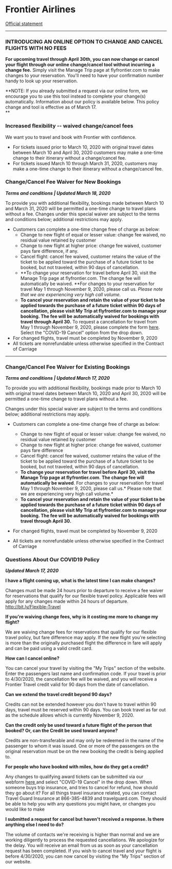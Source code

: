 # Frontier Airlines

[Official statement](https://www.flyfrontier.com/travel/travel-info/new-change-policy/)

---

### INTRODUCING AN ONLINE OPTION TO CHANGE AND CANCEL FLIGHTS WITH NO FEES

**For upcoming travel through April 30th, you can now change or cancel your flight through our online change/cancel tool without incurring a change fee.** Simply visit the Manage Trip page at flyfrontier.com to make changes to your reservation. You'll need to have your confirmation number handy to look up your reservation.

**NOTE: If you already submitted a request via our online form, we encourage you to use this tool instead to complete your change(s) automatically. Information about our policy is available below. This policy change and tool is effective as of March 17.\
**

### Increased flexibility -- waived change/cancel fees

We want you to travel and book with Frontier with confidence.

-   For tickets issued prior to March 10, 2020 with original travel dates between March 10 and April 30, 2020 customers may make a one-time change to their itinerary without a change/cancel fee. 
-   For tickets issued March 10 through March 31, 2020, customers may make a one-time change to their itinerary without a change/cancel fee. 

### Change/Cancel Fee Waiver for New Bookings

***Terms and conditions | Updated March 18, 2020***

To provide you with additional flexibility, bookings made between March 10 and March 31, 2020 will be permitted a one-time change to travel plans without a fee. Changes under this special waiver are subject to the terms and conditions below; additional restrictions may apply.

-   Customers can complete a one-time change free of charge as below:
    -   Change to new flight of equal or lesser value: change fee waived, no residual value retained by customer
    -   Change to new flight at higher price: change fee waived, customer pays fare difference, if any.
    -   Cancel flight: cancel fee waived, customer retains the value of the ticket to be applied toward the purchase of a future ticket to be booked, but not traveled, within 90 days of cancellation.
    -   **To change your reservation for travel before April 30, visit the Manage Trip page at flyfrontier.com. The change fee will automatically be waived. **For changes to your reservation for travel May 1 through November 9, 2020, please call us. *Please note that we are experiencing very high call volume.*
    -   **To cancel your reservation and retain the value of your ticket to be applied towards the purchase of a future ticket within 90 days of cancellation, please visit My Trip at flyfrontier.com to manage your booking. The fee will be automatically waived for bookings with travel through April 30.** To request a cancellation for travel from May 1 through November 9, 2020, please complete the form [here](https://flyfrontier.custhelp.com/app/frontierairlines). Select the "COVID-19 Cancel" option from the drop down.
-   For changed flights, travel must be completed by November 9, 2020
-   All tickets are nonrefundable unless otherwise specified in the Contract of Carriage

* * * * *

### C**hange/Cancel Fee Waiver for Existing Booking**s

***Terms and conditions | Updated March 17, 2020***

To provide you with additional flexibility, bookings made prior to March 10 with original travel dates between March 10, 2020 and April 30, 2020 will be permitted a one-time change to travel plans without a fee.

Changes under this special waiver are subject to the terms and conditions below; additional restrictions may apply.

-   Customers can complete a one-time change free of charge as below:
    -   Change to new flight of equal or lesser value: change fee waived, no residual value retained by customer
    -   Change to new flight at higher price: change fee waived, customer pays fare difference
    -   Cancel flight: cancel fee waived, customer retains the value of the ticket to be applied toward the purchase of a future ticket to be booked, but not traveled, within 90 days of cancellation.
    -   **To change your reservation for travel before April 30, visit the Manage Trip page at flyfrontier.com**. **The change fee will automatically be waived**. For changes to your reservation for travel May 1 through November 9, 2020, please call us.* Please note that we are experiencing very high call volume.*
    -   **To cancel your reservation and retain the value of your ticket to be applied towards the purchase of a future ticket within 90 days of cancellation, please visit My Trip at flyfrontier.com to manage your booking. The fee will be automatically waived for bookings with travel through April 30.**

-   For changed flights, travel must be completed by November 9, 2020
-   All tickets are nonrefundable unless otherwise specified in the Contract of Carriage

### Questions About Our COVID19 Policy

***Updated March 17, 2020***

**I have a flight coming up, what is the latest time I can make changes?**

Changes must be made 24 hours prior to departure to receive a fee waiver for reservations that qualify for our flexible travel policy. Applicable fees will apply for any changes made within 24 hours of departure. http://bit.ly/Flexible-Travel

**If you're waiving change fees, why is it costing me more to change my flight?**

We are waiving change fees for reservations that qualify for our flexible travel policy, but fare difference may apply. If the new flight you're selecting is more than the originally purchased flight the difference in fare will apply and can be paid using a valid credit card.

**How can I cancel online?**

You can cancel your travel by visiting the "My Trips" section of the website. Enter the passengers last name and confirmation code. If your travel is prior to 4/30/2020, the cancellation fee will be waived, and you will receive a Frontier Travel credit valid for 90 days from the date of cancellation.

**Can we extend the travel credit beyond 90 days?**

Credits can not be extended however you don't have to travel within 90 days, travel must be reserved within 90 days. You can book travel as far out as the schedule allows which is currently November 9, 2020.

**Can the credit only be used toward a future flight of the person that booked? Or, can the Credit be used toward anyone?**

Credits are non-transferable and may only be redeemed in the name of the passenger to whom it was issued. One or more of the passengers on the original reservation must be on the new booking the credit is being applied to.

**For people who have booked with miles, how do they get a credit?**

Any changes to qualifying award tickets can be submitted via our webform [here ](https://flyfrontier.custhelp.com/app/frontierairlines)and select "COVID-19 Cancel" in the drop down. When someone buys trip insurance, and tries to cancel for refund, how should they go about it? For all things travel insurance related, you can contact Travel Guard Insurance at 866-385-4839 and travelguard.com. They should be able to help you with any questions you might have, or changes you would like to make

**I submitted a request for cancel but haven't received a response. Is there anything else I need to do?**

The volume of contacts we're receiving is higher than normal and we are working diligently to process the requested cancellations. We apologize for the delay. You will receive an email from us as soon as your cancellation request has been completed. If you wish to cancel travel and your flight is before 4/30/2020, you can now cancel by visiting the "My Trips" section of our website.